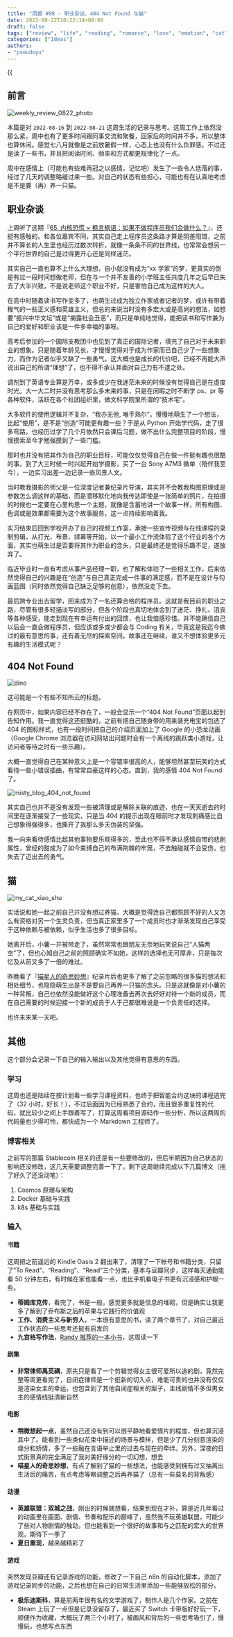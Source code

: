 ```yaml
---
title: "周报 #08 - 职业杂谈、404 Not Found 与猫"
date: 2022-08-22T10:22:14+08:00
draft: false
tags: ["review", "life", "reading", "romance", "love", "emotion", "cat", "career"]
categories: ["Ideas"]
authors:
- "pseudoyu"
---
```


{{<audio src="audios/here_after_us.mp3" caption="《后来的我们 - 五月天》" >}}

## 前言

![weekly_review_0822_photo](https://image.pseudoyu.com/images/weekly_review_0822_photo.png)

本篇是对 `2022-08-16` 到 `2022-08-21` 这周生活的记录与思考。这周工作上依然没那么紧，周中也有了更多时间跟同事交流和聚餐，回家后的时间并不多，所以整体也算休闲。感觉七八月就像是之前放暑假一样，心态上也没有什么负罪感。不过还是读了一些书，并且把阅读时间、频率和方式都更规律化了一点。

周中在感情上（可能也有些难再冠之以感情，记忆吧）发生了一些令人低落的事，经过了几天的调整略缓过来一些。对自己的状态有些担心，可能也有在认真地考虑是不是要（再）养一只猫。

## 职业杂谈

上周听了这期『[65. 内核恐慌 × 枫言枫语：如果不做程序员我们会做什么？](https://pan.icu/65)』，还挺有感触的。和各位嘉宾不同，其实自己走上程序员这条路才算是阴差阳错，之前并不算长的人生里也经历过数次转折，就像一条条不同的世界线，也常常会想另一个平行世界的自己是过得更开心还是同样迷茫。

其实自己一直也算不上什么大理想，自小就没有成为“xx 学家”的梦，更真实的倒是有过一段时间想做老师，但在与一个并不友善的小学班主任共度几年之后早已失去了大半兴致，不是说老师这个职业不好，只是害怕自己成为这样的大人。

在高中时随着读书写作变多了，也萌生过成为独立作家或者记者的梦，或许有带着稚气的一些正义感和英雄主义，但总的来说当时没有多宏大或是高尚的想法，如想要“振兴中华文坛”或是“揭露社会丑恶”，而只是单纯地觉得，能把读书和写作兼为自己的爱好和职业该是一件多幸福的事呀。

高考后参加的一个国际支教团中也见到了真正的国际记者，填充了自己对于未来职业的想象。只是随着年龄见长，才慢慢觉得对于成为作家而已自己少了一些想象力，而作为记者似乎又缺了一些勇气。这大概也是成长的代价吧，已经不再能大声说出自己的所谓“理想”了，也不得不承认并面对自己力有不逮之处。

调剂到了英语专业算是万幸，或多或少在我迷茫未来的时候没有觉得自己是在虚度时光。大一大二时并没有思考那么多未来的事，只是在闲暇之时不断学 ps、pr 等各种软件，活跃在各个社团组织里，做文科学院里所谓的“技术宅”。

大多软件的使用逻辑并不复杂，“我亦无他, 唯手熟尔”。慢慢地萌生了一个想法，比起“使用”，是不是“创造”可能更有趣一些？于是从 Python 开始学代码，走了很多弯路，也经历过学了几个月依然只会课后习题，做不出什么完整项目的阶段，慢慢摸索至今才勉强摸到了一些门槛。

那时也并没有把其作为自己的职业目标，可能仅仅觉得自己在做一件挺有趣也很酷的事。到了大三时候一时兴起开始学摄影，买了一台 Sony A7M3 微单（陪伴我至今），一边实习出差一边记录一些风景人文。

当时教我摄影的师父是一位深度记者兼纪录片导演，其实并不会教我构图原理或是参数怎么调这样的基础，而是潜移默化地向我传达即使是一张简单的照片，在拍摄的时候也一定要在心里构思一个主题，就像是含蓄地讲一个故事一样，所有构图、色调或是效果都需要为这个故事服务，这一点持续影响着我。

实习结束后回到学校开办了自己的视频工作室，承接一些宣传视频与在线课程的录制剪辑，从打光、布景、绿幕等开始，以一个最小工作流体验了这个行业的各个方面，其实也萌生过是否要将其作为职业的念头，只是最终还是觉得乐趣不足，遂放弃了。

临近毕业时一直有考虑从事产品经理一职，也了解和体验了一些相关工作，后来依然觉得自己的兴趣是在“创造”与自己真正完成一件事的满足感，而不是在设计与勾画蓝图（同时依然觉得自己缺乏足够的创意），依然没走下去。

最后跨专业出去留学，回来成为了一名还算合格的程序员。这就是我目前的职业之路，尽管有很多轻描淡写的部分，但各个阶段也真切地体会到了迷茫、挣扎、沮丧等各种感受，能走到现在有幸运有付出的回馈，也让我倍感珍惜。并不能确信自己以后会一直会做程序员，但应该或多或少都会与 Coding 有关，毕竟这是我迄今做过的最有意思的事，还有着无尽的探索空间。故事还在继续，谁又不想体验更多元有趣的生活模式呢？

## 404 Not Found

![dino](https://image.pseudoyu.com/images/dino.gif)

这可能是一个有些不知所云的标题。

在网页中，如果内容已经不存在了，一般会显示一个“404 Not Found”页面以起到告知作用。我一直觉得这还挺酷的，之前有把自己随身带的用来装充电宝的包选了 404 的图标样式，也有一段时间把自己的介绍页面加上了 Google 的小恐龙动画（Google Chrome 浏览器在访问网站出问题时会有一个离线的跳跃类小游戏，让访问者等待之时有一些乐趣）。

大概一直觉得自己在某种意义上是一个容错率很高的人，能够坦然甚至玩笑的方式看待一些小错误插曲，有常常自豪这样的心态。直到，我的感情 404 Not Found 了。

![misty_blog_404_not_found](https://image.pseudoyu.com/images/misty_blog_404_not_found.png)

其实自己也并不是没有发现一些被清理或是解除关联的痕迹，也在一天天逝去的时间里在逐渐接受了一些现实，只是当 404 的提示出现在眼前时才发现刺痛感比自己想象得强得多，也撕开了我那么多天伪装的坚强。

我一向来看待感情比起其他事物要乐观得多的，至此也不得不承认感情自带的悲剧属性，曾经的甜成为了如今束缚自己的布满荆棘的牢笼，不去触碰就不会受伤，也失去了迈出去的勇气。

## 猫

![my_cat_xiao_shu](https://image.pseudoyu.com/images/my_cat_xiao_shu.jpg)

实话说和她一起之前自己并没有想过养猫，大概是觉得连自己都照顾不好的人又怎么有资格对另一个生灵负责，但当真正家里多了一个成员时也才渐渐发现自己享受于这种依赖与被依赖，似乎生活也多了很多目标。

她离开后，小薯一并被带走了，虽然常常也跟朋友无奈地玩笑说自己“人猫两空”了，但也心知自己之前的照顾确实不如她，这样的选择也无可厚非，只是每次忆及从前又多了一倍的难过。

昨晚看了『[喵星人的奇思妙想](http://movie.douban.com/subject/36033619/)』纪录片后也更多了解了之前忽略的很多猫的想法和相处细节，也隐隐萌生出是不是要自己再养一只猫的念头。只是这就像是对小薯的一种背叛，自己也依然没能做好这个心理准备去再次去好好对待一个新的成员，而在自己需要的时候迎接一个新的成员于人于己都很难说是一个负责任的选择。

也许未来某一天吧。

## 其他

这个部分会记录一下自己的输入输出以及其他觉得有意思的东西。

### 学习

这周也还是陆续在按计划看一些学习课程资料，也终于把智能合约这块的课程追完了（32 小时，好长！），不过后面因为已经熟悉了合约，而且很多重复性的代码，就比较少之间上手跟着写了，打算这周看项目源码作一些分析，所以这两周的代码量也少得可怜，都快成为一个 Markdown 工程师了。

### 博客相关

之前写的那篇 Stablecoin 相关的还是有一些要修改的，但后半期因为自己状态的影响还没修改，这几天需要调整完善一下了，剩下这周继续完成以下几篇博文（拖了好久了还没动笔）：

1. Cosmos 原理与架构
2. Docker 基础与实践
3. k8s 基础与实践

### 输入

#### 书籍

这周把之前遥远的 Kindle Oasis 2 翻出来了，清理了一下帐号和书籍分类，只留了”To Read“、“Reading”、“Read”三个分类，基本与豆瓣同步，这样每天通勤能看 50 分钟左右，有时候在家也能看一点，也比手机看电子书更有沉浸感和护眼一些。

- **蒂姆库克传**，看完了，书是一般，感觉更多就是信息的堆砌，但是确实让我更多了解到了乔布斯之后的苹果与它践行的价值观
- **工作、消费主义与新穷人**，一本很有意思的书，读了两个章节了，对自己最近工作状态的一些思考还挺有启发的
- **九宫格写作法**，[Randy 推荐的一本小书](https://lutaonan.com/blog/read-grid-writing-method/)，这周读一下

#### 剧集

- **非常律师禹英禑**，原先只是看了一个剪辑觉得女主很可爱所以追的剧，竟然完整等周更看完了，自闭症律师是一个挺新的切入点，难能可贵的也并没有仅仅是渲染女主的幸运，也包含到了其他自闭症相关的案子，主线剧情不多但男女主的感情线挺清新自然

#### 电影

- **稍微想起一点**，虽然自己还没有到可以很平静地看爱情片的程度，但也算沉浸其中了。能看到一些类似花束中描述的场景与模样，但是少了几分刻意渲染的缘分和矫情，多了一些融在言语举止里的过去与现在的牵绊。另外，深夜的日式街景真的完全满足了我对美好缘分的一切幻想，想去
- **喵星人的奇思妙想**，有点了解到了猫的一些想法，也能感受到拥有过又抽离出生活后的痛苦，有点考虑等略调整之后再养猫了（总有一些莫名的背叛感）

#### 动漫

- **英雄联盟：双城之战**，刚出的时候就想看，结果到现在才补，算是近几年看过的动画里在画面、剧情、节奏和配乐的巅峰了，虽然我不玩英雄联盟，可能少了些对人物剧情的触动，但也能看到一个很好的故事和与之匹配的宏大的世界观，期待下一季了
- **夏日重现**，越来越精彩了

#### 游戏

突然发现豆瓣还有记录游戏的功能，修改了一下自己 n8n 的自动化脚本，添加了游戏记录同步的功能，之后也想在自己的日常生活里添加一些能够放松的部分。

- **极乐迪斯科**，算是前两年很有名的文学游戏了，制作人是几个作家。之前在 Steam 上玩了一点但是记录没留存了，最近买了 Switch 卡带版好好玩一下，顺便作为收藏，大概玩了两三个小时了，被画风和背后的一些思考吸引了，慢慢玩，也想写点东西

